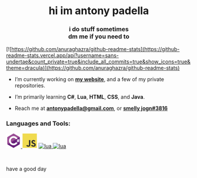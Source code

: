 <h1 align="center">hi im antony padella</h1>
<h3 align="center">i do stuff sometimes<br>dm me if you need to</h3>

[![https://github.com/anuraghazra/github-readme-stats](https://github-readme-stats.vercel.app/api?username=sans-undertae&count_private=true&include_all_commits=true&show_icons=true&theme=dracula)](https://github.com/anuraghazra/github-readme-stats)

- I’m currently working on [**my website**](https://sans-undertae.github.io/), and a few of my private repositories.

- I’m primarily learning **C#**, **Lua**, **HTML**, **CSS**, and **Java**.

- Reach me at **antonypadella@gmail.com**, or [**smelly jogn#3816**](https://discord.com/users/738990436907090020)

<h3>Languages and Tools:</h3>
<p>
  <a href="https://www.w3schools.com/cs/" target="_blank"> <img src="https://raw.githubusercontent.com/devicons/devicon/master/icons/csharp/csharp-original.svg" alt="csharp" width="40" height="40"/> </a> 
  <a href="https://developer.mozilla.org/en-US/docs/Web/JavaScript" target="_blank"> <img src="https://raw.githubusercontent.com/devicons/devicon/master/icons/javascript/javascript-original.svg" alt="javascript" width="40" height="40"/></a> 
  <a href="https://www.lua.org" target="_blank"> <img src="https://github.com/sans-undertae/sans-undertae/blob/main/lua_logo.png?raw=true" alt="lua" width="40" height="40"/> </a> 
  <a href="https://www.w3.org" target="_blank"> <img src="https://www.w3.org/html/logo/downloads/HTML5_Badge_512.png" alt="lua" width="40" height="40"/> </a> 
</p>
<br>
<p>have a good day</p>
